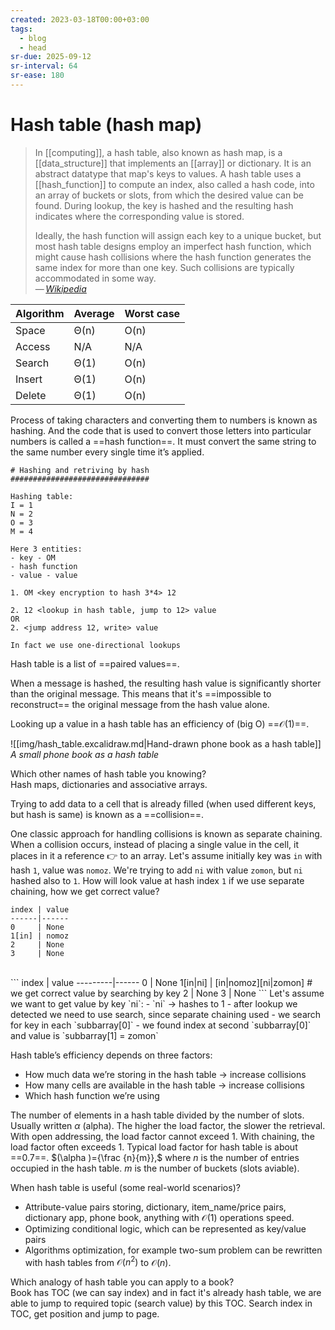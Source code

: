 ```yaml
---
created: 2023-03-18T00:00+03:00
tags:
  - blog
  - head
sr-due: 2025-09-12
sr-interval: 64
sr-ease: 180
---
```


# Hash table (hash map)

> In [[computing]], a hash table, also known as hash map, is a [[data_structure]] that implements an [[array]] or dictionary. It is an abstract datatype that map's keys to values. A hash table uses a [[hash_function]] to compute an index, also called a hash code, into an array of buckets or slots, from which the desired value can be found. During lookup, the key is hashed and the resulting hash indicates where the corresponding value is stored.
>
> Ideally, the hash function will assign each key to a unique bucket, but most hash table designs employ an imperfect hash function, which might cause hash collisions where the hash function generates the same index for more than one key. Such collisions are typically accommodated in some way.\
> — <cite>[Wikipedia](https://en.wikipedia.org/wiki/Hash_table)</cite>

| Algorithm | Average | Worst case |
| --------- | ------- | ---------- |
| Space     | Θ(n)    | O(n)       |
| Access    | N/A     | N/A        |
| Search    | Θ(1)    | O(n)       |
| Insert    | Θ(1)    | O(n)       |
| Delete    | Θ(1)    | O(n)       |

Process of taking characters and converting them to numbers is known as hashing. And the code that is used to convert those letters into particular numbers is called a ==hash function==. It must convert the same string to the same number every single time it’s applied.

```text
# Hashing and retriving by hash
###############################

Hashing table:
I = 1
N = 2
O = 3
M = 4

Here 3 entities:
- key - OM
- hash function
- value - value

1. OM <key encryption to hash 3*4> 12

2. 12 <lookup in hash table, jump to 12> value
OR
2. <jump address 12, write> value

In fact we use one-directional lookups
```

Hash table is a list of ==paired values==.

When a message is hashed, the resulting hash value is significantly shorter than the original message. This means that it's ==impossible to reconstruct== the original message from the hash value alone.

Looking up a value in a hash table has an efficiency of (big O) ==$\mathcal{O}(1)$==.

![[img/hash_table.excalidraw.md|Hand-drawn phone book as a hash table]]
_A small phone book as a hash table_

Which other names of hash table you knowing?
<br class="f">
Hash maps, dictionaries and associative arrays.

Trying to add data to a cell that is already filled (when used different keys, but hash is same) is known as a ==collision==.

One classic approach for handling collisions is known as separate chaining. When a collision occurs, instead of placing a single value in the cell, it places in it a reference 👉 to an array. Let's assume initially key was `in` with hash `1`, value was `nomoz`. We're trying to add `ni` with value `zomon`, but `ni` hashed also to `1`. How will look value at hash index `1` if we use separate chaining, how we get correct value?
```
index | value
------|------
0     | None
1[in] | nomoz
2     | None
3     | None
```
<br class="f">
```
index    | value
---------|------
0        | None
1[in|ni] | [in|nomoz][ni|zomon] # we get correct value by searching by key
2        | None
3        | None
```
Let's assume we want to get value by key `ni`:
- `ni` → hashes to 1
- after lookup we detected we need to use search, since separate chaining used
- we search for key in each `subbarray[0]`
- we found index at second `subbarray[0]` and value is `subbarray[1] = zomon`

Hash table’s efficiency depends on three factors:
<br class="f">
- How much data we’re storing in the hash table → increase collisions
- How many cells are available in the hash table → increase collisions
- Which hash function we’re using

The number of elements in a hash table divided by the number of slots. Usually written $\alpha$ (alpha). The higher the load factor, the slower the retrieval. With open addressing, the load factor cannot exceed 1. With chaining, the load factor often exceeds 1. Typical load factor for hash table is about ==$0.7$==. $(\alpha )={\frac {n}{m}},$ where $n$ is the number of entries occupied in the hash table. $m$ is the number of buckets (slots aviable).

When hash table is useful (some real-world scenarios)?
<br class="f">
- Attribute-value pairs storing, dictionary, item_name/price pairs, dictionary app, phone book, anything with $\mathcal{O}(1)$ operations speed.
- Optimizing conditional logic, which can be represented as key/value pairs
- Algorithms optimization, for example two-sum problem can be rewritten with hash tables from $\mathcal{O}(n^2)$ to $\mathcal{O}(n)$.

Which analogy of hash table you can apply to a book?
<br class="f">
Book has TOC (we can say index) and in fact it's already hash table, we are able to jump to required topic (search value) by this TOC. Search index in TOC, get position and jump to page.
